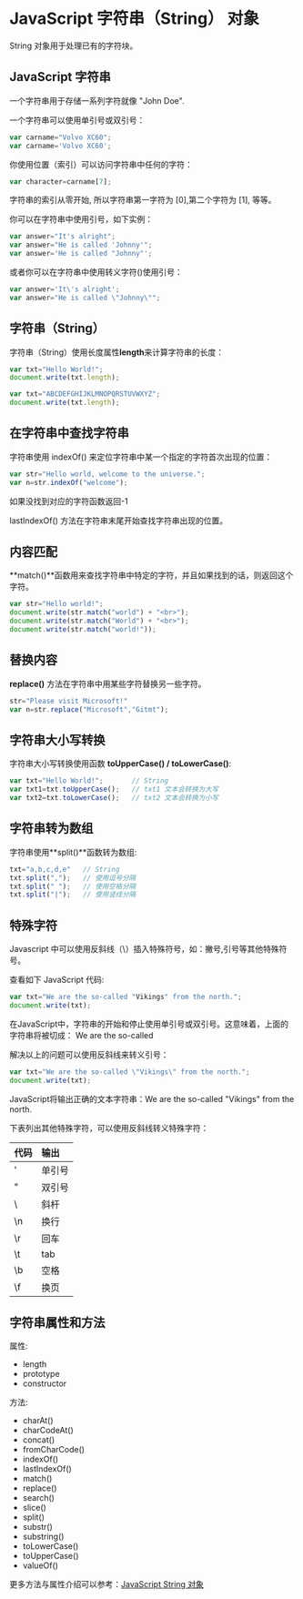 # JavaScript 字符串（String） 对象

String 对象用于处理已有的字符块。

## JavaScript 字符串

一个字符串用于存储一系列字符就像 "John Doe".

一个字符串可以使用单引号或双引号：

```javascript
var carname="Volvo XC60";
var carname='Volvo XC60';
```

你使用位置（索引）可以访问字符串中任何的字符：

```javascript
var character=carname[7];
```

字符串的索引从零开始, 所以字符串第一字符为 [0],第二个字符为 [1], 等等。

你可以在字符串中使用引号，如下实例：

```javascript
var answer="It's alright";
var answer="He is called 'Johnny'";
var answer='He is called "Johnny"';
```

或者你可以在字符串中使用转义字符(\)使用引号：

<!--sec data-title="实例" data-filename="js_datatypes_string" ces-->
```javascript
var answer='It\'s alright';
var answer="He is called \"Johnny\"";
```
<!--endsec-->

## 字符串（String）

字符串（String）使用长度属性**length**来计算字符串的长度：

<!--sec data-title="实例" data-filename="js_string_length" ces-->
```javascript
var txt="Hello World!";
document.write(txt.length);

var txt="ABCDEFGHIJKLMNOPQRSTUVWXYZ";
document.write(txt.length);
```
<!--endsec-->

## 在字符串中查找字符串

字符串使用 indexOf() 来定位字符串中某一个指定的字符首次出现的位置：

<!--sec data-title="实例" data-filename="js_string_indexof" ces-->
```javascript
var str="Hello world, welcome to the universe.";
var n=str.indexOf("welcome");
```
<!--endsec-->

如果没找到对应的字符函数返回-1

lastIndexOf() 方法在字符串末尾开始查找字符串出现的位置。

## 内容匹配

**match()**函数用来查找字符串中特定的字符，并且如果找到的话，则返回这个字符。

<!--sec data-title="实例" data-filename="js_string_match" ces-->
```javascript
var str="Hello world!";
document.write(str.match("world") + "<br>");
document.write(str.match("World") + "<br>");
document.write(str.match("world!"));
```
<!--endsec-->

## 替换内容

**replace()** 方法在字符串中用某些字符替换另一些字符。

<!--sec data-title="实例" data-filename="js_string_replace" ces-->
```javascript
str="Please visit Microsoft!"
var n=str.replace("Microsoft","Gitmt");
```
<!--endsec-->

## 字符串大小写转换

字符串大小写转换使用函数 **toUpperCase() **/** toLowerCase()**:

<!--sec data-title="实例" data-filename="js_string_toupper" ces-->
```javascript
var txt="Hello World!";       // String
var txt1=txt.toUpperCase();   // txt1 文本会转换为大写
var txt2=txt.toLowerCase();   // txt2 文本会转换为小写
```
<!--endsec-->

## 字符串转为数组

字符串使用**split()**函数转为数组:

<!--sec data-title="实例" data-filename="js_string_split" ces-->
```javascript
txt="a,b,c,d,e"   // String
txt.split(",");   // 使用逗号分隔
txt.split(" ");   // 使用空格分隔
txt.split("|");   // 使用竖线分隔
```
<!--endsec-->

## 特殊字符

Javascript 中可以使用反斜线（\）插入特殊符号，如：撇号,引号等其他特殊符号。

查看如下 JavaScript 代码:

```javascript
var txt="We are the so-called "Vikings" from the north.";
document.write(txt);
```

在JavaScript中，字符串的开始和停止使用单引号或双引号。这意味着，上面的字符串将被切成： We are the so-called

解决以上的问题可以使用反斜线来转义引号：

```javascript
var txt="We are the so-called \"Vikings\" from the north.";
document.write(txt);
```

JavaScript将输出正确的文本字符串：We are the so-called "Vikings" from the north.

下表列出其他特殊字符，可以使用反斜线转义特殊字符：

| 代码 | 输出 |
| :------------  | :------------ |
| \' | 单引号 |
| \" | 双引号 |
| \\ | 斜杆 |
| \n | 换行 |
| \r | 回车 |
| \t | tab |
| \b | 空格 |
| \f | 换页 |
## 字符串属性和方法

属性:

- length
- prototype
- constructor

方法:

- charAt()
- charCodeAt()
- concat()
- fromCharCode()
- indexOf()
- lastIndexOf()
- match()
- replace()
- search()
- slice()
- split()
- substr()
- substring()
- toLowerCase()
- toUpperCase()
- valueOf()

更多方法与属性介绍可以参考：<a rel="noopener" target="_blank" href="../jsref/jsref-obj-string.md">JavaScript String 对象</a>